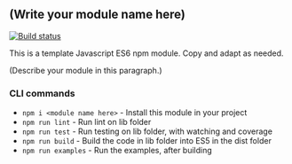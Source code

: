 ## (Write your module name here)

[![Build status](https://travis-ci.org/davidryan59/es6-npm-module-template.svg?master)](https://travis-ci.org/davidryan59)

This is a template Javascript ES6 npm module. Copy and adapt as needed.

(Describe your module in this paragraph.)

### CLI commands

- `npm i <module name here>` - Install this module in your project
- `npm run lint` - Run lint on lib folder
- `npm run test` - Run testing on lib folder, with watching and coverage
- `npm run build` - Build the code in lib folder into ES5 in the dist folder
- `npm run examples` - Run the examples, after building
